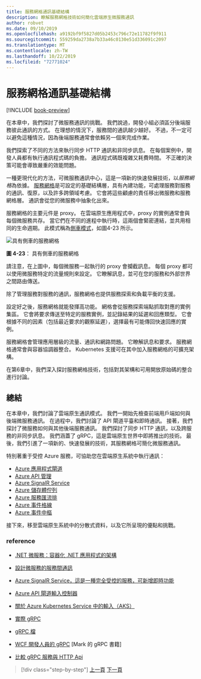 ```yaml
---
title: 服務網格通訊基礎結構
description: 瞭解服務網格技術如何簡化雲端原生微服務通訊
author: robvet
ms.date: 09/10/2019
ms.openlocfilehash: a9192bf9f5827d05b2453c796c72e11782f9f911
ms.sourcegitcommit: 559259da2738a7b33a46c0130e51d336091c2097
ms.translationtype: MT
ms.contentlocale: zh-TW
ms.lasthandoff: 10/22/2019
ms.locfileid: "72771024"
---
```

# <a name="service-mesh-communication-infrastructure"></a>服務網格通訊基礎結構

[!INCLUDE [book-preview](../../../includes/book-preview.md)]

在本章中，我們探討了微服務通訊的挑戰。 我們說過，開發小組必須區分後端服務彼此通訊的方式。 在理想的情況下，服務間的通訊越少越好。 不過，不一定可以避免這種情況，因為後端服務通常會依賴另一個來完成作業。

我們探索了不同的方法來執行同步 HTTP 通訊和非同步訊息。 在每個案例中，開發人員都有執行通訊程式碼的負擔。 通訊程式碼既複雜又耗費時間。 不正確的決策可能會導致嚴重的效能問題。

一種更現代化的方法，可微服務通訊中心，這是一項新的快速發展技術，以*服務網格*為依據。 [服務網格](https://www.nginx.com/blog/what-is-a-service-mesh/)是可設定的基礎結構層，具有內建功能，可處理服務對服務的通訊、復原，以及許多跨領域考慮。 它會將這些顧慮的責任移出微服務和服務網格層。 通訊會從您的微服務中抽象化出來。

服務網格的主要元件是 proxy。 在雲端原生應用程式中，proxy 的實例通常會與每個微服務共存。 當它們在不同的進程中執行時，這兩個會緊密連結，並共用相同的生命週期。 此模式稱為[側車模式](https://docs.microsoft.com/azure/architecture/patterns/sidecar)，如圖4-23 所示。

![具有側車的服務網格](./media/service-mesh-with-side-car.png)

**圖 4-23**： 具有側車的服務網格

請注意，在上圖中，每個微服務一起執行的 proxy 會攔截訊息。 每個 proxy 都可以使用微服務特定的流量規則來設定。 它瞭解訊息，並可在您的服務和外部世界之間路由傳送。

除了管理服務對服務的通訊，服務網格也提供服務探索和負載平衡的支援。

設定好之後，服務網格就能發揮高功能。 網格會從服務探索端點抓取對應的實例集區。 它會將要求傳送至特定的服務實例，並記錄結果的延遲和回應類型。 它會根據不同的因素（包括最近要求的觀察延遲），選擇最有可能傳回快速回應的實例。

服務網格會管理應用層級的流量、通訊和網路問題。 它瞭解訊息和要求。 服務網格通常會與容器協調器整合。 Kubernetes 支援可在其中加入服務網格的可擴充架構。

在第6章中，我們深入探討服務網格技術，包括對其架構和可用開放原始碼的整合進行討論。

## <a name="summary"></a>總結

在本章中，我們討論了雲端原生通訊模式。 我們一開始先檢查前端用戶端如何與後端微服務通訊。 在過程中，我們討論了 API 閘道平臺和即時通訊。 接著，我們探討了微服務如何與其他後端服務通訊。 我們探討了同步 HTTP 通訊，以及跨服務的非同步訊息。 我們涵蓋了 gRPC，這是雲端原生世界中即將推出的技術。 最後，我們引進了一項新的、快速發展的技術，其服務網格可簡化微服務通訊。

特別著重于受控 Azure 服務，可協助您在雲端原生系統中執行通訊：

- [Azure 應用程式閘道](https://docs.microsoft.com/azure/application-gateway/overview)
- [Azure API 管理](https://azure.microsoft.com/services/api-management/)
- [Azure SignalR Service](https://azure.microsoft.com/services/signalr-service/)
- [Azure 儲存體佇列](https://docs.microsoft.com/azure/storage/queues/storage-queues-introduction)
- [Azure 服務匯流排](https://docs.microsoft.com/azure/service-bus-messaging/service-bus-messaging-overview)
- [Azure 事件格線](https://docs.microsoft.com/azure/event-grid/overview)
- [Azure 事件中樞](https://azure.microsoft.com/services/event-hubs/)

接下來，移至雲端原生系統中的分散式資料，以及它所呈現的優點和挑戰。

### <a name="references"></a>reference

- [.NET 微服務：容器化 .NET 應用程式的架構](https://dotnet.microsoft.com/download/thank-you/microservices-architecture-ebook)

- [設計微服務的服務間通訊](https://docs.microsoft.com/azure/architecture/microservices/design/interservice-communication)

- [Azure SignalR Service，這是一種完全受控的服務，可新增即時功能](https://azure.microsoft.com/blog/azure-signalr-service-a-fully-managed-service-to-add-real-time-functionality/)

- [Azure API 閘道輸入控制器](https://azure.github.io/application-gateway-kubernetes-ingress/)

- [關於 Azure Kubernetes Service 中的輸入（AKS）](https://vincentlauzon.com/2018/10/10/about-ingress-in-azure-kubernetes-service-aks/)

- [實際 gRPC](https://www.worldcat.org/title/practical-grpc/oclc/1042342319)

- [gRPC 檔](https://grpc.io/docs/guides/)

- [WCF 開發人員的 gRPC](https://bing.com) [Mark 的 gRPC 書籍]

- [比較 gRPC 服務與 HTTP Api](https://docs.microsoft.com/aspnet/core/grpc/comparison?view=aspnetcore-3.0)

>[!div class="step-by-step"]
>[上一頁](rest-grpc.md)
>[下一頁](distributed-data.md)
